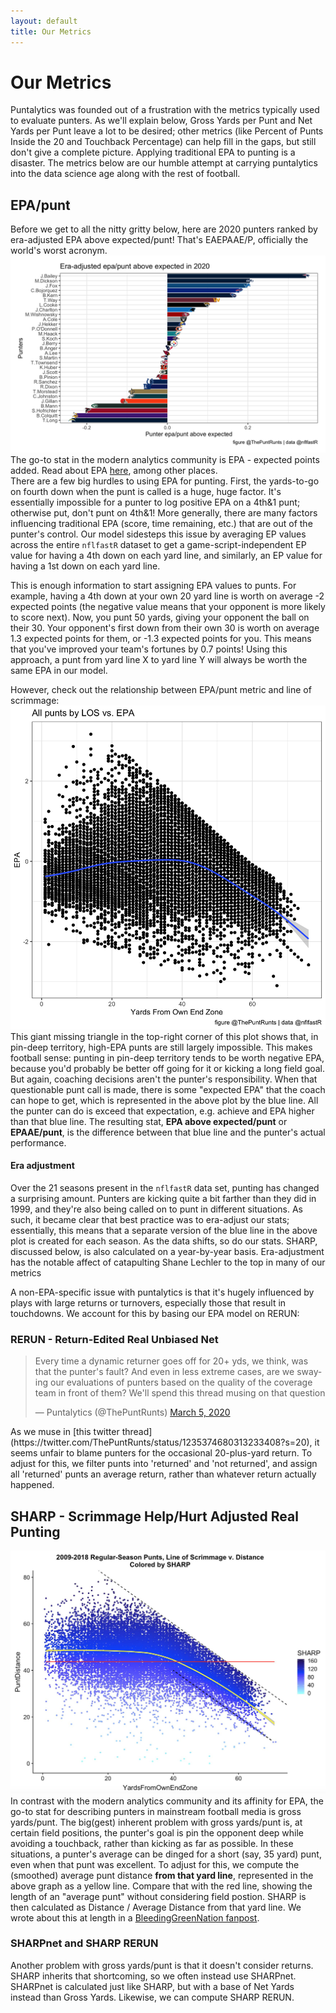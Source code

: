 ```yaml
---
layout: default
title: Our Metrics
---
```


# Our Metrics
Puntalytics was founded out of a frustration with the metrics typically used to evaluate punters.  As we'll explain below, Gross Yards per Punt and Net Yards per Punt leave a lot to be desired; other metrics (like Percent of Punts Inside the 20 and Touchback Percentage) can help fill in the gaps, but still don't give a complete picture. Applying traditional EPA to punting is a disaster. The metrics below are our humble attempt at carrying puntalytics into the data science age along with the rest of football.
## EPA/punt
Before we get to all the nitty gritty below, here are 2020 punters ranked by era-adjusted EPA above expected/punt! That's EAEPAAE/P, officially the world's worst acronym.   
![EPA/punt above expected for all punters in 2020](/assets/img/epa2020.png)
The go-to stat in the modern analytics community is EPA - expected points added. Read about EPA [here](https://www.advancedfootballanalytics.com/index.php/home/stats/stats-explained/expected-points-and-epa-explained), among other places.  
There are a few big hurdles to using EPA for punting. First, the yards-to-go on fourth down when the punt is called is a huge, huge factor. It's essentially impossible for a punter to log positive EPA on a 4th&1 punt; otherwise put, don't punt on 4th&1! More generally, there are many factors influencing traditional EPA (score, time remaining, etc.) that are out of the punter's control. Our model sidesteps this issue by averaging EP values across the entire `nflfastR` dataset to get a game-script-independent EP value for having a 4th down on each yard line, and similarly, an EP value for having a 1st down on each yard line.  
  
This is enough information to start assigning EPA values to punts. For example, having a 4th down at your own 20 yard line is worth on average -2 expected points (the negative value means that your opponent is more likely to score next). Now, you punt 50 yards, giving your opponent the ball on their 30. Your opponent's first down from their own 30 is worth on average 1.3 expected points for them, or -1.3 expected points for you. This means that you've improved your team's fortunes by 0.7 points! Using this approach, a punt from yard line X to yard line Y will always be worth the same EPA in our model.
  
However, check out the relationship between EPA/punt metric and line of scrimmage:
![EPA/punt vs. line of scrimmage](/assets/img/epalos.png)
This giant missing triangle in the top-right corner of this plot shows that, in pin-deep territory, high-EPA punts are still largely impossible. This makes football sense: punting in pin-deep territory tends to be worth negative EPA, because you'd probably be better off going for it or kicking a long field goal. But again, coaching decisions aren't the punter's responsibility. When that questionable punt call is made, there is some "expected EPA" that the coach can hope to get, which is represented in the above plot by the blue line. All the punter can do is exceed that expectation, e.g. achieve and EPA higher than that blue line. The resulting stat, **EPA above expected/punt** or **EPAAE/punt**, is the difference between that blue line and the punter's actual performance.  
#### Era adjustment
Over the 21 seasons present in the `nflfastR` data set, punting has changed a surprising amount. Punters are kicking quite a bit farther than they did in 1999, and they're also being called on to punt in different situations. As such, it became clear that best practice was to era-adjust our stats; essentially, this means that a separate version of the blue line in the above plot is created for each season. As the data shifts, so do our stats. SHARP, discussed below, is also calculated on a year-by-year basis. Era-adjustment has the notable affect of catapulting Shane Lechler to the top in many of our metrics
  
A non-EPA-specific issue with puntalytics is that it's hugely influenced by plays with large returns or turnovers, especially those that result in touchdowns. We account for this by basing our EPA model on RERUN:
### RERUN - Return-Edited Real Unbiased Net
<blockquote class="twitter-tweet" data-theme="light"><p lang="en" dir="ltr">Every time a dynamic returner goes off for 20+ yds, we think, was that the punter&#39;s fault? And even in less extreme cases, are we swaying our evaluations of punters based on the quality of the coverage team in front of them? We&#39;ll spend this thread musing on that question</p>&mdash; Puntalytics (@ThePuntRunts) <a href="https://twitter.com/ThePuntRunts/status/1235374680313233408?ref_src=twsrc%5Etfw">March 5, 2020</a></blockquote> <script async src="https://platform.twitter.com/widgets.js" charset="utf-8"></script>
As we muse in [this twitter thread](https://twitter.com/ThePuntRunts/status/1235374680313233408?s=20), it seems unfair to blame punters for the occasional 20-plus-yard return.  To adjust for this, we filter punts into 'returned' and 'not returned', and assign all 'returned' punts an average return, rather than whatever return actually happened.

## SHARP - Scrimmage Help/Hurt Adjusted Real Punting
![Plot showing GrossYards vs. YardsFromOwnEndZone](/assets/img/SHARPplot.jpg)
In contrast with the modern analytics community and its affinity for EPA, the go-to stat for describing punters in mainstream football media is gross yards/punt. The big(gest) inherent problem with gross yards/punt is, at certain field positions, the punter's goal is pin the opponent deep while avoiding a touchback, rather than kicking as far as possible. In these situations, a punter's average can be dinged for a short (say, 35 yard) punt, even when that punt was excellent. To adjust for this, we compute the (smoothed) average punt distance **from that yard line**, represented in the above graph as a yellow line. Compare that with the red line, showing the length of an "average punt" without considering field postion. SHARP is then calculated as Distance / Average Distance from that yard line. We wrote about this at length in a [BleedingGreenNation fanpost](https://www.bleedinggreennation.com/2019/9/4/20850296/gross-yards-gross-the-puntalytics-primer-you-didnt-know-you-were).
### SHARPnet and SHARP RERUN
Another problem with gross yards/punt is that it doesn't consider returns. SHARP inherits that shortcoming, so we often instead use SHARPnet. SHARPnet is calculated just like SHARP, but with a base of Net Yards instead than Gross Yards. Likewise, we can compute SHARP RERUN.
